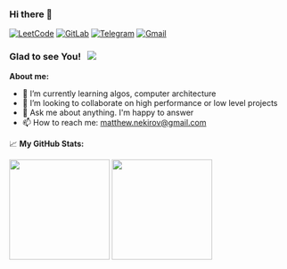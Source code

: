 ### Hi there 👋

[![LeetCode](https://img.shields.io/badge/-Leetcode-ffffff?style=flat-square&logo=LeetCode)](https://leetcode.com/xDiyam/)
[![GitLab](https://img.shields.io/badge/-GitLab-fca121?style=flat-square&logo=GitLab)](https://gitlab.com/xDiyam)
[![Telegram](https://img.shields.io/badge/-Telegram-0088cc?style=flat-square&logo=Telegram&logoColor=white)](https://t.me/matthew_nekirov)
[![Gmail](https://img.shields.io/badge/-Gmail-ffffff?style=flat-square&logo=Gmail)](mailto:matthew.nekirov@gmail.com)

### Glad to see You! &nbsp; ![](https://visitor-badge.glitch.me/badge?page_id=xDiaym)

**About me:**

- 🌱 I’m currently learning algos, computer architecture
- 👯 I’m looking to collaborate on high performance or low level projects
- 💬 Ask me about anything. I'm happy to answer
- 📫 How to reach me: matthew.nekirov@gmail.com


📈 **My GitHub Stats:**

<p>
  <img height="180em" src="https://github-readme-stats.vercel.app/api?username=xDiaym&show_icons=true&hide_border=true&include_all_commits=true&theme=nord" />
  <img height="180em" src="https://github-readme-stats.vercel.app/api/top-langs/?username=xDiaym&show_icons=true&hide_border=true&layout=compact&langs_count=8&theme=nord"/>
</p>
